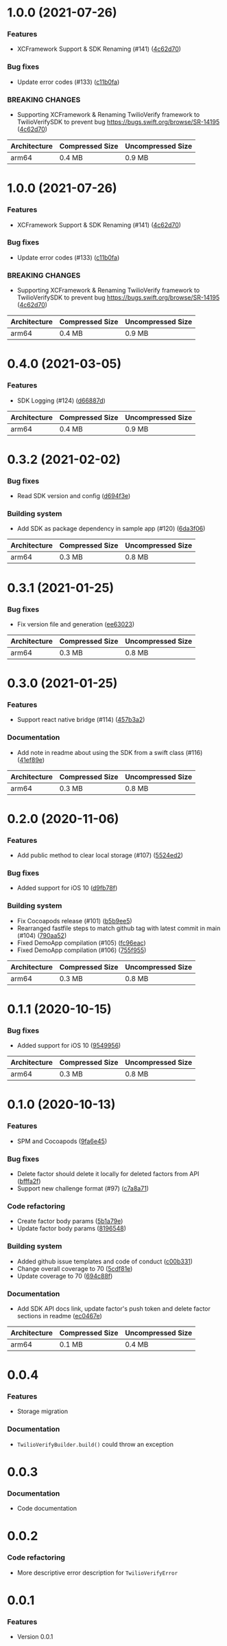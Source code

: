 # 1.0.0 (2021-07-26)

### Features
- XCFramework Support & SDK Renaming (#141) ([4c62d70](https://github.com/twilio/twilio-verify-ios/commit/4c62d70eb48fa2ec63b1f1c72ab39d46c4708395))

### Bug fixes
- Update error codes (#133) ([c11b0fa](https://github.com/twilio/twilio-verify-ios/commit/c11b0fafa961b62ea57343fa4bc1a95aef8b6324))

### BREAKING CHANGES
- Supporting XCFramework & Renaming TwilioVerify framework to TwilioVerifySDK to prevent bug https://bugs.swift.org/browse/SR-14195 ([4c62d70](https://github.com/twilio/twilio-verify-ios/commit/4c62d70eb48fa2ec63b1f1c72ab39d46c4708395))

Architecture | Compressed Size | Uncompressed Size
------------ | --------------- | -----------------
arm64        |       0.4 MB    | 0.9 MB


# 1.0.0 (2021-07-26)

### Features
- XCFramework Support & SDK Renaming (#141) ([4c62d70](https://github.com/twilio/twilio-verify-ios/commit/4c62d70eb48fa2ec63b1f1c72ab39d46c4708395))

### Bug fixes
- Update error codes (#133) ([c11b0fa](https://github.com/twilio/twilio-verify-ios/commit/c11b0fafa961b62ea57343fa4bc1a95aef8b6324))

### BREAKING CHANGES
- Supporting XCFramework & Renaming TwilioVerify framework to TwilioVerifySDK to prevent bug https://bugs.swift.org/browse/SR-14195 ([4c62d70](https://github.com/twilio/twilio-verify-ios/commit/4c62d70eb48fa2ec63b1f1c72ab39d46c4708395))

Architecture | Compressed Size | Uncompressed Size
------------ | --------------- | -----------------
arm64        |       0.4 MB    | 0.9 MB


# 0.4.0 (2021-03-05)

### Features
- SDK Logging (#124) ([d66887d](https://github.com/twilio/twilio-verify-ios/commit/d66887d293bacdd8aa7e7da8a47f373fa95f2c9d))

Architecture | Compressed Size | Uncompressed Size
------------ | --------------- | -----------------
arm64        |       0.4 MB    | 0.9 MB


# 0.3.2 (2021-02-02)

### Bug fixes
- Read SDK version and config ([d694f3e](https://github.com/twilio/twilio-verify-ios/commit/d694f3eef0a9bdc72614cee06377243d254175bb))

### Building system
- Add SDK as package dependency in sample app (#120) ([6da3f06](https://github.com/twilio/twilio-verify-ios/commit/6da3f069cd2e2666b83d99ff75aad3f807d09113))

Architecture | Compressed Size | Uncompressed Size
------------ | --------------- | -----------------
arm64        |       0.3 MB    | 0.8 MB


# 0.3.1 (2021-01-25)

### Bug fixes
- Fix version file and generation ([ee63023](https://github.com/twilio/twilio-verify-ios/commit/ee63023a80804295fda9b0c5778789e4301bdc59))

Architecture | Compressed Size | Uncompressed Size
------------ | --------------- | -----------------
arm64        |       0.3 MB    | 0.8 MB


# 0.3.0 (2021-01-25)

### Features
- Support react native bridge (#114) ([457b3a2](https://github.com/twilio/twilio-verify-ios/commit/457b3a297f062a299aa9432c7386485d24378721))

### Documentation
- Add note in readme about using the SDK from a swift class (#116) ([41ef89e](https://github.com/twilio/twilio-verify-ios/commit/41ef89e5a8017de4efe00e43a9d9c0e5b644b1e3))

Architecture | Compressed Size | Uncompressed Size
------------ | --------------- | -----------------
arm64        |       0.3 MB    | 0.8 MB


# 0.2.0 (2020-11-06)

### Features
- Add public method to clear local storage  (#107) ([5524ed2](https://github.com/twilio/twilio-verify-ios/commit/5524ed26f0dfd10bc13ce4bc2e784a804ef22665))

### Bug fixes
- Added support for iOS 10 ([d9fb78f](https://github.com/twilio/twilio-verify-ios/commit/d9fb78f482151eb19358503b79a9decace3659e9))

### Building system
- Fix Cocoapods release (#101) ([b5b9ee5](https://github.com/twilio/twilio-verify-ios/commit/b5b9ee54e5539a5d06658048e6102e2ba4e05680))
- Rearranged fastfile steps to match github tag with latest commit in main (#104) ([790aa52](https://github.com/twilio/twilio-verify-ios/commit/790aa52cd13d82069c573b1408d8cef979ace239))
- Fixed DemoApp compilation (#105) ([fc96eac](https://github.com/twilio/twilio-verify-ios/commit/fc96eacab91914fe78885205b825a3709c92ed60))
- Fixed DemoApp compilation (#106) ([755f955](https://github.com/twilio/twilio-verify-ios/commit/755f955b100bd598db4ec091ab5bcafcfdb6bec7))

Architecture | Compressed Size | Uncompressed Size
------------ | --------------- | -----------------
arm64        |       0.3 MB    | 0.8 MB


# 0.1.1 (2020-10-15)

### Bug fixes
- Added support for iOS 10 ([9549956](https://github.com/twilio/twilio-verify-ios/commit/95499567b5e5af68160dd78a2f720cece1b40a84))

Architecture | Compressed Size | Uncompressed Size
------------ | --------------- | -----------------
arm64        |       0.3 MB    | 0.8 MB


# 0.1.0 (2020-10-13)

### Features
- SPM and Cocoapods ([9fa6e45](https://github.com/twilio/twilio-verify-ios/commit/9fa6e45a07c7fad2536cbf69ea0186a0fe34a22b))

### Bug fixes
- Delete factor should delete it locally for deleted factors from API ([bfffa2f](https://github.com/twilio/twilio-verify-ios/commit/bfffa2fee0f0d9bb2b60aaba3e04c8964f4fb59a))
- Support new challenge format (#97) ([c7a8a71](https://github.com/twilio/twilio-verify-ios/commit/c7a8a71ea85a0baf17a153bb3be60644d7daa4ba))

### Code refactoring
- Create factor body params ([5b1a79e](https://github.com/twilio/twilio-verify-ios/commit/5b1a79e43cbc64515258164987aa20be2b6a7fed))
- Update factor body params ([8196548](https://github.com/twilio/twilio-verify-ios/commit/8196548c2c2a2309fb08d25d39d943842b5bcf32))

### Building system
- Added github issue templates and code of conduct ([c00b331](https://github.com/twilio/twilio-verify-ios/commit/c00b33197bef7875ea9f260ba8184b14867461e6))
- Change overall coverage to 70 ([5cdf81e](https://github.com/twilio/twilio-verify-ios/commit/5cdf81e022bdbcd27325b2e0e83531986f0dea4e))
- Update coverage to 70 ([694c88f](https://github.com/twilio/twilio-verify-ios/commit/694c88f2e90d252d28b9e288975c92d99ffcc6c1))

### Documentation
- Add SDK API docs link, update factor's push token and delete factor sections in readme ([ec0467e](https://github.com/twilio/twilio-verify-ios/commit/ec0467e4590b944b7e713ed6dfd8e4725eae12c0))

Architecture | Compressed Size | Uncompressed Size
------------ | --------------- | -----------------
arm64        |       0.1 MB    | 0.4 MB


# 0.0.4

### Features
- Storage migration

### Documentation
- `TwilioVerifyBuilder.build()` could throw an exception

# 0.0.3

### Documentation
- Code documentation

# 0.0.2

### Code refactoring
- More descriptive error description for `TwilioVerifyError`

# 0.0.1

### Features
- Version 0.0.1